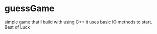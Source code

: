 # guessGame
simple game that I build with using C++ it uses basic IO methods to start. Best of Luck
